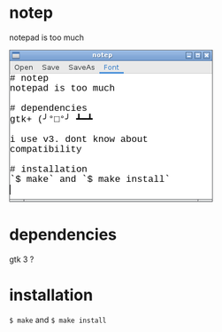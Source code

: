# notep
notepad is too much

![notep.png](./notep.png)

# dependencies
gtk 3 ?

# installation
`$ make` and `$ make install`
